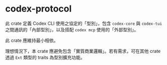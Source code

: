 # codex-protocol

此 crate 定義 Codex CLI 使用之協定的「型別」，包含 `codex-core` 與 `codex-tui` 之間通訊的「內部型別」，以及搭配 `codex mcp` 使用的「外部型別」。

此 crate 應維持最小相依。

理想情況下，本 crate 應避免包含「實質商業邏輯」。若有需求，可在其他 crate 透過 `Ext` 類型的 traits 為型別擴充功能。
